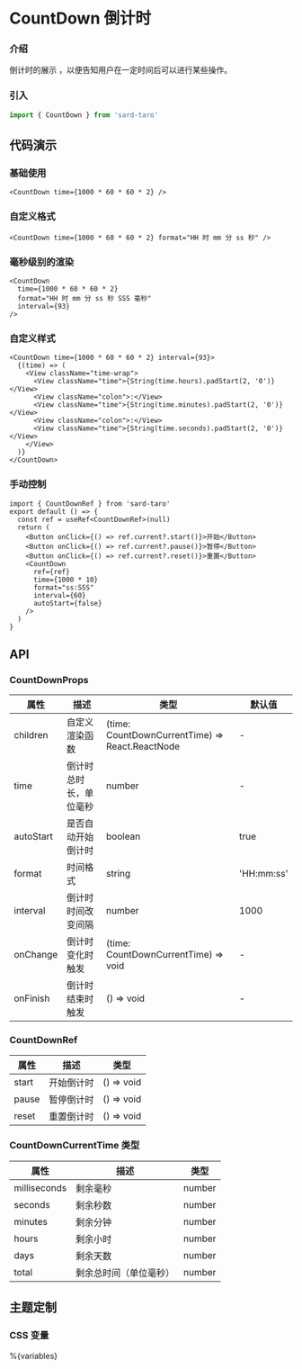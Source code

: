 # CountDown 倒计时

### 介绍

倒计时的展示 ，以便告知用户在一定时间后可以进行某些操作。

### 引入

```js
import { CountDown } from 'sard-taro'
```

## 代码演示

### 基础使用

```tsx
<CountDown time={1000 * 60 * 60 * 2} />
```

### 自定义格式

```tsx
<CountDown time={1000 * 60 * 60 * 2} format="HH 时 mm 分 ss 秒" />
```

### 毫秒级别的渲染

```tsx
<CountDown
  time={1000 * 60 * 60 * 2}
  format="HH 时 mm 分 ss 秒 SSS 毫秒"
  interval={93}
/>
```

### 自定义样式

```tsx
<CountDown time={1000 * 60 * 60 * 2} interval={93}>
  {(time) => (
    <View className="time-wrap">
      <View className="time">{String(time.hours).padStart(2, '0')}</View>
      <View className="colon">:</View>
      <View className="time">{String(time.minutes).padStart(2, '0')}</View>
      <View className="colon">:</View>
      <View className="time">{String(time.seconds).padStart(2, '0')}</View>
    </View>
  )}
</CountDown>
```

### 手动控制

```tsx
import { CountDownRef } from 'sard-taro'
export default () => {
  const ref = useRef<CountDownRef>(null)
  return (
    <Button onClick={() => ref.current?.start()}>开始</Button>
    <Button onClick={() => ref.current?.pause()}>暂停</Button>
    <Button onClick={() => ref.current?.reset()}>重置</Button>
    <CountDown
      ref={ref}
      time={1000 * 10}
      format="ss:SSS"
      interval={60}
      autoStart={false}
    />
  )
}
```

<script type="code">
  [
    "./demo/Basic.tsx",
    "./demo/Format.tsx",
    "./demo/Milliseconds.tsx",
    "./demo/Style.tsx",
    "./demo/Imperative.tsx"
  ]
</script>

## API

### CountDownProps

| 属性      | 描述                   | 类型                                            | 默认值     |
| --------- | ---------------------- | ----------------------------------------------- | ---------- |
| children  | 自定义渲染函数         | (time: CountDownCurrentTime) => React.ReactNode | -          |
| time      | 倒计时总时长，单位毫秒 | number                                          | -          |
| autoStart | 是否自动开始倒计时     | boolean                                         | true       |
| format    | 时间格式               | string                                          | 'HH:mm:ss' |
| interval  | 倒计时时间改变间隔     | number                                          | 1000       |
| onChange  | 倒计时变化时触发       | (time: CountDownCurrentTime) => void            | -          |
| onFinish  | 倒计时结束时触发       | () => void                                      | -          |

### CountDownRef

| 属性  | 描述       | 类型       |
| ----- | ---------- | ---------- |
| start | 开始倒计时 | () => void |
| pause | 暂停倒计时 | () => void |
| reset | 重置倒计时 | () => void |

### CountDownCurrentTime 类型

| 属性         | 描述                   | 类型   |
| ------------ | ---------------------- | ------ |
| milliseconds | 剩余毫秒               | number |
| seconds      | 剩余秒数               | number |
| minutes      | 剩余分钟               | number |
| hours        | 剩余小时               | number |
| days         | 剩余天数               | number |
| total        | 剩余总时间（单位毫秒） | number |

## 主题定制

### CSS 变量

%{variables}
